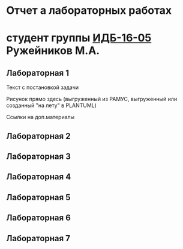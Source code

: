 # Отчет а лабораторных работах
# студент группы [ИДБ-16-05](https://github.com/stankin/design-2018/wiki/list-idb-16-05) Ружейников М.А.

## Лабораторная 1

Текст с постановкой задачи

Рисунок прямо здесь (выгруженный из РАМУС, выгруженный или созданный "на лету" в PLANTUML)

Ссылки на доп.материалы

## Лабораторная 2

## Лабораторная 3

## Лабораторная 4

## Лабораторная 5

## Лабораторная 6

## Лабораторная 7

